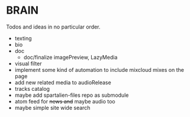 # BRAIN

Todos and ideas in no particular order.

- texting
- bio
- doc
  - doc/finalize imagePreview, LazyMedia
- visual filter
- implement some kind of automation to include mixcloud mixes on the page
- add new related media to audioRelease
- tracks catalog
- maybe add spartalien-files repo as submodule
- atom feed for ~~news and~~ maybe audio too
- maybe simple site wide search
